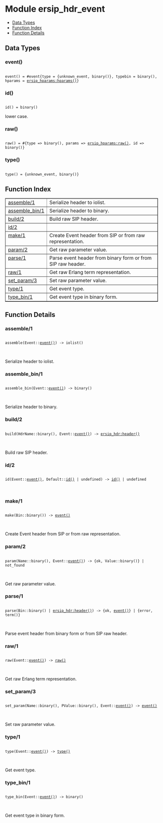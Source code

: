 

# Module ersip_hdr_event #
* [Data Types](#types)
* [Function Index](#index)
* [Function Details](#functions)

<a name="types"></a>

## Data Types ##




### <a name="type-event">event()</a> ###


<pre><code>
event() = #event{type = {unknown_event, binary()}, typebin = binary(), hparams = <a href="ersip_hparams.md#type-hparams">ersip_hparams:hparams()</a>}
</code></pre>




### <a name="type-id">id()</a> ###


<pre><code>
id() = binary()
</code></pre>

 lower case.



### <a name="type-raw">raw()</a> ###


<pre><code>
raw() = #{type =&gt; binary(), params =&gt; <a href="ersip_hparams.md#type-raw">ersip_hparams:raw()</a>, id =&gt; binary()}
</code></pre>




### <a name="type-type">type()</a> ###


<pre><code>
type() = {unknown_event, binary()}
</code></pre>

<a name="index"></a>

## Function Index ##


<table width="100%" border="1" cellspacing="0" cellpadding="2" summary="function index"><tr><td valign="top"><a href="#assemble-1">assemble/1</a></td><td>Serialize header to iolist.</td></tr><tr><td valign="top"><a href="#assemble_bin-1">assemble_bin/1</a></td><td>Serialize header to binary.</td></tr><tr><td valign="top"><a href="#build-2">build/2</a></td><td>Build raw SIP header.</td></tr><tr><td valign="top"><a href="#id-2">id/2</a></td><td></td></tr><tr><td valign="top"><a href="#make-1">make/1</a></td><td>Create Event header from SIP or from raw representation.</td></tr><tr><td valign="top"><a href="#param-2">param/2</a></td><td>Get raw parameter value.</td></tr><tr><td valign="top"><a href="#parse-1">parse/1</a></td><td>Parse event header from binary form or from SIP raw header.</td></tr><tr><td valign="top"><a href="#raw-1">raw/1</a></td><td>Get raw Erlang term representation.</td></tr><tr><td valign="top"><a href="#set_param-3">set_param/3</a></td><td>Set raw parameter value.</td></tr><tr><td valign="top"><a href="#type-1">type/1</a></td><td>Get event type.</td></tr><tr><td valign="top"><a href="#type_bin-1">type_bin/1</a></td><td>Get event type in binary form.</td></tr></table>


<a name="functions"></a>

## Function Details ##

<a name="assemble-1"></a>

### assemble/1 ###

<pre><code>
assemble(Event::<a href="#type-event">event()</a>) -&gt; iolist()
</code></pre>
<br />

Serialize header to iolist.

<a name="assemble_bin-1"></a>

### assemble_bin/1 ###

<pre><code>
assemble_bin(Event::<a href="#type-event">event()</a>) -&gt; binary()
</code></pre>
<br />

Serialize header to binary.

<a name="build-2"></a>

### build/2 ###

<pre><code>
build(HdrName::binary(), Event::<a href="#type-event">event()</a>) -&gt; <a href="ersip_hdr.md#type-header">ersip_hdr:header()</a>
</code></pre>
<br />

Build raw SIP header.

<a name="id-2"></a>

### id/2 ###

<pre><code>
id(Event::<a href="#type-event">event()</a>, Default::<a href="#type-id">id()</a> | undefined) -&gt; <a href="#type-id">id()</a> | undefined
</code></pre>
<br />

<a name="make-1"></a>

### make/1 ###

<pre><code>
make(Bin::binary()) -&gt; <a href="#type-event">event()</a>
</code></pre>
<br />

Create Event header from SIP or from raw representation.

<a name="param-2"></a>

### param/2 ###

<pre><code>
param(Name::binary(), Event::<a href="#type-event">event()</a>) -&gt; {ok, Value::binary()} | not_found
</code></pre>
<br />

Get raw parameter value.

<a name="parse-1"></a>

### parse/1 ###

<pre><code>
parse(Bin::binary() | <a href="ersip_hdr.md#type-header">ersip_hdr:header()</a>) -&gt; {ok, <a href="#type-event">event()</a>} | {error, term()}
</code></pre>
<br />

Parse event header from binary form or from SIP raw header.

<a name="raw-1"></a>

### raw/1 ###

<pre><code>
raw(Event::<a href="#type-event">event()</a>) -&gt; <a href="#type-raw">raw()</a>
</code></pre>
<br />

Get raw Erlang term representation.

<a name="set_param-3"></a>

### set_param/3 ###

<pre><code>
set_param(Name::binary(), PValue::binary(), Event::<a href="#type-event">event()</a>) -&gt; <a href="#type-event">event()</a>
</code></pre>
<br />

Set raw parameter value.

<a name="type-1"></a>

### type/1 ###

<pre><code>
type(Event::<a href="#type-event">event()</a>) -&gt; <a href="#type-type">type()</a>
</code></pre>
<br />

Get event type.

<a name="type_bin-1"></a>

### type_bin/1 ###

<pre><code>
type_bin(Event::<a href="#type-event">event()</a>) -&gt; binary()
</code></pre>
<br />

Get event type in binary form.


